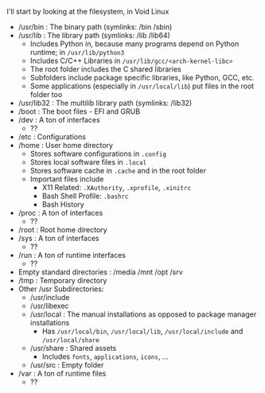 I'll start by looking at the filesystem, in Void Linux

- /usr/bin : The binary path (symlinks: /bin /sbin)
- /usr/lib : The library path (symlinks: /lib /lib64)
	- Includes Python in, because many programs depend on Python runtime; in `/usr/lib/python3`
	- Includes C/C++ Libraries in `/usr/lib/gcc/<arch-kernel-libc>`
	- The root folder includes the C shared libraries
	- Subfolders include package specific libraries, like Python, GCC, etc.
	- Some applications (especially in `/usr/local/lib`) put files in the root folder too
- /usr/lib32 : The multilib library path (symlinks: /lib32)
- /boot : The boot files - EFI and GRUB
- /dev : A ton of interfaces
	- ??
- /etc : Configurations
- /home : User home directory
	- Stores software configurations in `.config`
	- Stores local software files in `.local`
	- Stores software cache in `.cache` and in the root folder
	- Important files include
		- X11 Related: `.XAuthority`, `.xprofile`, `.xinitrc`
		- Bash Shell Profile: `.bashrc`
		- Bash History
- /proc : A ton of interfaces
	- ??
- /root : Root home directory
- /sys : A ton of interfaces
	- ??
- /run : A ton of runtime interfaces
	- ??
- Empty standard directories : /media /mnt /opt /srv
- /tmp : Temporary directory
- Other /usr Subdirectories:
	- /usr/include
	- /usr/libexec
	- /usr/local : The manual installations as opposed to package manager installations
		- Has `/usr/local/bin`, `/usr/local/lib`, `/usr/local/include` and `/usr/local/share`
	- /usr/share : Shared assets
		- Includes `fonts`, `applications`, `icons`, ...
	- /usr/src : Empty folder
- /var : A ton of runtime files
	- ??